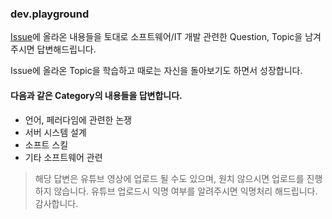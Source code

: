 ### dev.playground

[Issue](https://github.com/esperar/dev.playground/issues)에 올라온 내용들을 토대로 소프트웨어/IT 개발 관련한 Question, Topic을 남겨주시면 답변해드립니다.

Issue에 올라온 Topic을 학습하고 때로는 자신을 돌아보기도 하면서 성장합니다.

#### 다음과 같은 Category의 내용들을 답변합니다.
- 언어, 페러다임에 관련한 논쟁
- 서버 시스템 설계
- 소프트 스킬
- 기타 소프트웨어 관련

> 해당 답변은 유튜브 영상에 업로드 될 수도 있으며, 원치 않으시면 업로드를 진행하지 않습니다.
> 유튜브 업로드시 익명 여부를 알려주시면 익명처리 해드립니다. 감사합니다.
